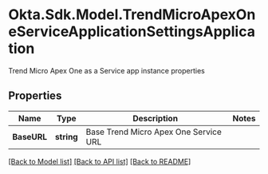 # Okta.Sdk.Model.TrendMicroApexOneServiceApplicationSettingsApplication
Trend Micro Apex One as a Service app instance properties

## Properties

Name | Type | Description | Notes
------------ | ------------- | ------------- | -------------
**BaseURL** | **string** | Base Trend Micro Apex One Service URL | 

[[Back to Model list]](../README.md#documentation-for-models) [[Back to API list]](../README.md#documentation-for-api-endpoints) [[Back to README]](../README.md)

